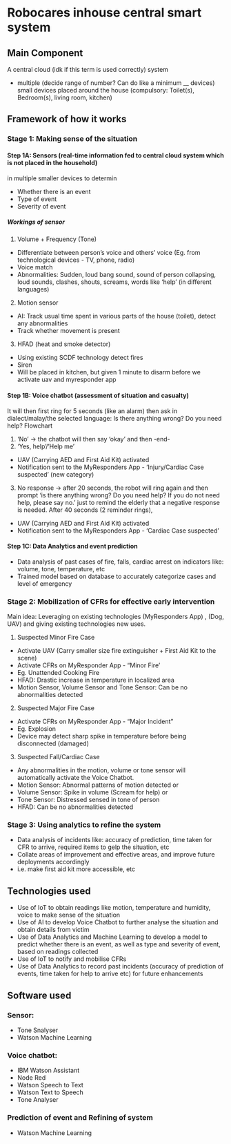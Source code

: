 # Robocares inhouse central smart system

## Main Component
A central cloud (idk if this term is used correctly) system 
+ multiple (decide range of number? Can do like a minimum __ devices) small devices placed around the house 
(compulsory: Toilet(s), Bedroom(s), living room, kitchen)

## Framework of how it works

### Stage 1: Making sense of the situation

#### Step 1A: Sensors (real-time information fed to central cloud system which is not placed in the household) 
in multiple smaller devices to determin 
- Whether there is an event
- Type of event
- Severity of event
##### Workings of sensor
1. Volume + Frequency (Tone)
- Differentiate between person’s voice and others’ voice (Eg. from technological devices - TV, phone, radio)
- Voice match
- Abnormalities: Sudden, loud bang sound, sound of person collapsing, loud sounds, clashes, shouts, screams, words like ‘help’ (in different languages)
2. Motion sensor
- AI: Track usual time spent in various parts of the house (toilet), detect any abnormalities
- Track whether movement is present
3. HFAD (heat and smoke detector)
- Using existing SCDF technology detect fires
- Siren
- Will be placed in kitchen, but given 1 minute to disarm before we activate uav and myresponder app

#### Step 1B: Voice chatbot (assessment of situation and casualty)
It will then first ring for 5 seconds (like an alarm)
then ask in dialect/malay/the selected language: Is there anything wrong? Do you need help?
Flowchart
1. ‘No’ -> the chatbot will then say ‘okay’ and then -end-
2. ‘Yes, help’/’Help me’
- UAV (Carrying AED and First Aid Kit) activated 
- Notification sent to the MyResponders App - ‘Injury/Cardiac Case suspected’ (new category)
3. No response → after 20 seconds, the robot will ring again and then prompt ‘is there anything wrong? Do you need help? If you do not need help, please say no.’ just to remind the elderly that a negative response is needed. After 40 seconds (2 reminder rings), 
- UAV (Carrying AED and First Aid Kit) activated 
- Notification sent to the MyResponders App - ‘Cardiac Case suspected’

#### Step 1C: Data Analytics and event prediction
- Data analysis of past cases of fire, falls, cardiac arrest on indicators like: volume, tone, temperature, etc
- Trained model based on database to accurately categorize cases and level of emergency

### Stage 2: Mobilization of CFRs for effective early intervention
Main idea: Leveraging on existing technologies (MyResponders App) , (Dog, UAV) and giving existing technologies new uses. 

1. Suspected Minor Fire Case
- Activate UAV (Carry smaller size fire extinguisher + First Aid Kit to the scene)
- Activate CFRs on MyResponder App - “Minor Fire’
- Eg. Unattended Cooking Fire
- HFAD: Drastic increase in temperature in localized area
- Motion Sensor, Volume Sensor and Tone Sensor: Can be no abnormalities detected

2. Suspected Major Fire Case
- Activate CFRs on MyResponder App - “Major Incident”
- Eg. Explosion 
- Device may detect sharp spike in temperature before being disconnected (damaged)

3. Suspected Fall/Cardiac Case
- Any abnormalities in the motion, volume or tone sensor will automatically activate the Voice Chatbot.
- Motion Sensor: Abnormal patterns of motion detected or 
- Volume Sensor: Spike in volume (Scream for help) or 
- Tone Sensor: Distressed sensed in tone of person
- HFAD: Can be no abnormalities detected

### Stage 3: Using analytics to refine the system
- Data analysis of incidents like: accuracy of prediction, time taken for CFR to arrive, required items to gelp the situation, etc
- Collate areas of improvement and effective areas, and improve future deployments accordingly
- i.e. make first aid kit more accessible, etc

## Technologies used
- Use of IoT to obtain readings like motion, temperature and humidity, voice to make sense of the situation
- Use of AI to develop Voice Chatbot to further analyse the situation and obtain details from victim
- Use of Data Analytics and Machine Learning to develop a model to predict whether there is an event, as well as type and severity of event, based on readings collected
- Use of IoT to notify and mobilise CFRs
- Use of Data Analytics to record past incidents (accuracy of prediction of events, time taken for help to arrive etc) for future enhancements

## Software used
### Sensor:
- Tone Snalyser
- Watson Machine Learning

### Voice chatbot:
- IBM Watson Assistant
- Node Red
- Watson Speech to Text
- Watson Text to Speech
- Tone Analyser

### Prediction of event and Refining of system
- Watson Machine Learning
